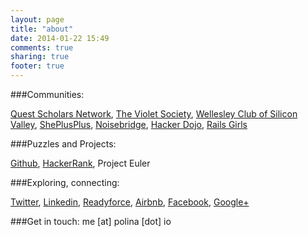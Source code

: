 ```yaml
---
layout: page
title: "about"
date: 2014-01-22 15:49
comments: true
sharing: true
footer: true
---
```



###Communities:

[Quest Scholars Network](http://questscholarsnetwork.org/),
[The Violet Society](http://www.thevioletsociety.com/),
[Wellesley Club of Silicon Valley](http://www.linkedin.com/groups?gid=3739358&trk=my_groups-b-grp-v),
[ShePlusPlus](http://sheplusplus.stanford.edu/rolemodels.php),
[Noisebridge](https://noisebridge.net/),
[Hacker Dojo](http://www.hackerdojo.com/),
[Rails Girls](http://railsgirls.com/)

###Puzzles and Projects:

[Github](https://github.com/psoshnin),
[HackerRank](https://www.hackerrank.com/Psoshnin),
Project Euler 

###Exploring, connecting:

[Twitter](https://www.twitter.com/polinasoshnin),
[Linkedin](http://www.linkedin.com/in/polinasoshnin),
[Readyforce](http://www.readyforce.com/Psoshnin),
[Airbnb](https://www.airbnb.com/users/show/11314231),
[Facebook](https://www.facebook.com/polina.soshnin),
[Google+](https://plus.google.com/112031583693007193075/posts)

###Get in touch: me [at] polina [dot] io

